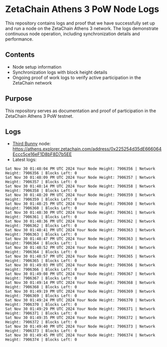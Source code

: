 # ZetaChain Athens 3 PoW Node Logs
This repository contains logs and proof that we have successfully set up and run a node on the ZetaChain Athens 3 network. The logs demonstrate continuous node operation, including synchronization details and performance.

## Contents
- Node setup information
- Synchronization logs with block height details
- Ongoing proof of work logs to verify active participation in the ZetaChain network

## Purpose
This repository serves as documentation and proof of participation in the ZetaChain Athens 3 PoW testnet.

## Logs

- [Third Bunny](https://thirdbunny.xyz/) node: https://athens.explorer.zetachain.com/address/0x225254d35dE666064Eccc5ce16eF1D8bF8D7b5EE
- Latest logs:
```
Sat Nov 30 01:48:04 PM UTC 2024 Your Node Height: 7906356 | Network Height: 7906356 | Blocks Left: 0
Sat Nov 30 01:48:09 PM UTC 2024 Your Node Height: 7906357 | Network Height: 7906357 | Blocks Left: 0
Sat Nov 30 01:48:14 PM UTC 2024 Your Node Height: 7906358 | Network Height: 7906358 | Blocks Left: 0
Sat Nov 30 01:48:20 PM UTC 2024 Your Node Height: 7906359 | Network Height: 7906359 | Blocks Left: 0
Sat Nov 30 01:48:25 PM UTC 2024 Your Node Height: 7906360 | Network Height: 7906360 | Blocks Left: 0
Sat Nov 30 01:48:30 PM UTC 2024 Your Node Height: 7906361 | Network Height: 7906361 | Blocks Left: 0
Sat Nov 30 01:48:36 PM UTC 2024 Your Node Height: 7906362 | Network Height: 7906362 | Blocks Left: 0
Sat Nov 30 01:48:41 PM UTC 2024 Your Node Height: 7906363 | Network Height: 7906363 | Blocks Left: 0
Sat Nov 30 01:48:47 PM UTC 2024 Your Node Height: 7906363 | Network Height: 7906364 | Blocks Left: 1
Sat Nov 30 01:48:52 PM UTC 2024 Your Node Height: 7906364 | Network Height: 7906364 | Blocks Left: 0
Sat Nov 30 01:48:57 PM UTC 2024 Your Node Height: 7906365 | Network Height: 7906365 | Blocks Left: 0
Sat Nov 30 01:49:03 PM UTC 2024 Your Node Height: 7906366 | Network Height: 7906366 | Blocks Left: 0
Sat Nov 30 01:49:08 PM UTC 2024 Your Node Height: 7906367 | Network Height: 7906367 | Blocks Left: 0
Sat Nov 30 01:49:14 PM UTC 2024 Your Node Height: 7906368 | Network Height: 7906368 | Blocks Left: 0
Sat Nov 30 01:49:19 PM UTC 2024 Your Node Height: 7906369 | Network Height: 7906369 | Blocks Left: 0
Sat Nov 30 01:49:24 PM UTC 2024 Your Node Height: 7906370 | Network Height: 7906370 | Blocks Left: 0
Sat Nov 30 01:49:29 PM UTC 2024 Your Node Height: 7906371 | Network Height: 7906371 | Blocks Left: 0
Sat Nov 30 01:49:35 PM UTC 2024 Your Node Height: 7906372 | Network Height: 7906372 | Blocks Left: 0
Sat Nov 30 01:49:40 PM UTC 2024 Your Node Height: 7906373 | Network Height: 7906373 | Blocks Left: 0
Sat Nov 30 01:49:45 PM UTC 2024 Your Node Height: 7906374 | Network Height: 7906374 | Blocks Left: 0
```
